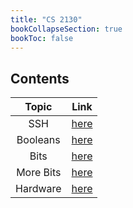 ```yaml
---
title: "CS 2130"
bookCollapseSection: true
bookToc: false
---
```

## Contents

|  Topic   |              Link              |
| :------: | :----------------------------: |
|   SSH    |   [here](/notes/cs2130/ssh)    |
| Booleans | [here](/notes/cs2130/booleans) |
|   Bits   |   [here](/notes/cs2130/bits)   |
|More Bits|[here](/notes/cs2130/more-bits)|
|Hardware|[here](/notes/cs2130/hardware)|
